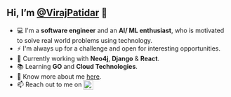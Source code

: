 ## Hi, I’m [@VirajPatidar](https://viraj-patidar.vercel.app/) 👋
- 💻 I'm a **software engineer** and an **AI/ ML enthusiast**, who is motivated to solve real world problems using technology.
- ⚡ I'm always up for a challenge and open for interesting opportunities.
- 🔭 Currently working with **Neo4j**, **Django** & **React**.
- 📚 Learning **GO**  and **Cloud Technologies**.
- 🌱 Know more about me [here](https://viraj-patidar.vercel.app/).
- 📫 Reach out to me on <a href="https://linkedin.com/in/viraj-patidar-966523219/"> <img align="center" width="22" src="https://cdn.jsdelivr.net/npm/simple-icons@v3/icons/linkedin.svg"></a>


<!---
VirajPatidar/VirajPatidar is a ✨ special ✨ repository because its `README.md` (this file) appears on your GitHub profile.
You can click the Preview link to take a look at your changes.
--->

